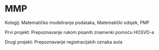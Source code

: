 # MMP
Kolegij: Matematičko modeliranje podataka, Matematički odsjek, PMF

Prvi projekt: Prepoznavanje rukom pisanih znamenki pomoću HOSVD-a

Drugi projekt: Prepoznavanje registracijskih oznaka auta
